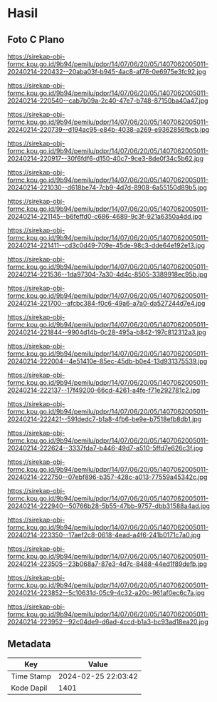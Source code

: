 # Hasil

## Foto C Plano

https://sirekap-obj-formc.kpu.go.id/9b94/pemilu/pdpr/14/07/06/20/05/1407062005011-20240214-220432--20aba03f-b945-4ac8-af76-0e6975e3fc92.jpg

https://sirekap-obj-formc.kpu.go.id/9b94/pemilu/pdpr/14/07/06/20/05/1407062005011-20240214-220540--cab7b09a-2c40-47e7-b748-87150ba40a47.jpg

https://sirekap-obj-formc.kpu.go.id/9b94/pemilu/pdpr/14/07/06/20/05/1407062005011-20240214-220739--d194ac95-e84b-4038-a269-e9362856fbcb.jpg

https://sirekap-obj-formc.kpu.go.id/9b94/pemilu/pdpr/14/07/06/20/05/1407062005011-20240214-220917--30f6fdf6-d150-40c7-9ce3-8de0f34c5b62.jpg

https://sirekap-obj-formc.kpu.go.id/9b94/pemilu/pdpr/14/07/06/20/05/1407062005011-20240214-221030--d618be74-7cb9-4d7d-8908-6a55150d89b5.jpg

https://sirekap-obj-formc.kpu.go.id/9b94/pemilu/pdpr/14/07/06/20/05/1407062005011-20240214-221145--b6feffd0-c686-4689-9c3f-921a6350a4dd.jpg

https://sirekap-obj-formc.kpu.go.id/9b94/pemilu/pdpr/14/07/06/20/05/1407062005011-20240214-221411--cd3c0d49-709e-45de-98c3-dde64e192e13.jpg

https://sirekap-obj-formc.kpu.go.id/9b94/pemilu/pdpr/14/07/06/20/05/1407062005011-20240214-221536--1da97304-7a30-4d4c-8505-3389918ec95b.jpg

https://sirekap-obj-formc.kpu.go.id/9b94/pemilu/pdpr/14/07/06/20/05/1407062005011-20240214-221700--afcbc384-f0c6-49a6-a7a0-da527244d7e4.jpg

https://sirekap-obj-formc.kpu.go.id/9b94/pemilu/pdpr/14/07/06/20/05/1407062005011-20240214-221844--9904d14b-0c28-495a-b842-197c812312a3.jpg

https://sirekap-obj-formc.kpu.go.id/9b94/pemilu/pdpr/14/07/06/20/05/1407062005011-20240214-222004--4e51410e-85ec-45db-b0e4-13d931375539.jpg

https://sirekap-obj-formc.kpu.go.id/9b94/pemilu/pdpr/14/07/06/20/05/1407062005011-20240214-222137--17f49200-66cd-4261-a4fe-f71e292781c2.jpg

https://sirekap-obj-formc.kpu.go.id/9b94/pemilu/pdpr/14/07/06/20/05/1407062005011-20240214-222421--591dedc7-b1a8-4fb6-be9e-b7518efb8db1.jpg

https://sirekap-obj-formc.kpu.go.id/9b94/pemilu/pdpr/14/07/06/20/05/1407062005011-20240214-222624--3337fda7-b446-49d7-a510-5ffd7e626c3f.jpg

https://sirekap-obj-formc.kpu.go.id/9b94/pemilu/pdpr/14/07/06/20/05/1407062005011-20240214-222750--07ebf896-b357-428c-a013-77559a45342c.jpg

https://sirekap-obj-formc.kpu.go.id/9b94/pemilu/pdpr/14/07/06/20/05/1407062005011-20240214-222940--50766b28-5b55-47bb-9757-dbb31588a4ad.jpg

https://sirekap-obj-formc.kpu.go.id/9b94/pemilu/pdpr/14/07/06/20/05/1407062005011-20240214-223350--17aef2c8-0618-4ead-a4f6-241b0171c7a0.jpg

https://sirekap-obj-formc.kpu.go.id/9b94/pemilu/pdpr/14/07/06/20/05/1407062005011-20240214-223505--23b068a7-87e3-4d7c-8488-44ed1f89defb.jpg

https://sirekap-obj-formc.kpu.go.id/9b94/pemilu/pdpr/14/07/06/20/05/1407062005011-20240214-223852--5c10631d-05c9-4c32-a20c-961af0ec6c7a.jpg

https://sirekap-obj-formc.kpu.go.id/9b94/pemilu/pdpr/14/07/06/20/05/1407062005011-20240214-223952--92c04de9-d6ad-4ccd-b1a3-bc93ad18ea20.jpg


## Metadata

| Key        | Value               |
| ---------- | ------------------- |
| Time Stamp | 2024-02-25 22:03:42 |
| Kode Dapil | 1401                |



